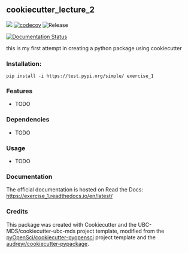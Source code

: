 ## cookiecutter_lecture_2 

![](https://github.com/singh-karanpal/exercise_1/workflows/build/badge.svg) [![codecov](https://codecov.io/gh/singh-karanpal/exercise_1/branch/master/graph/badge.svg)](https://codecov.io/gh/singh-karanpal/exercise_1) ![Release](https://github.com/singh-karanpal/exercise_1/workflows/Release/badge.svg)

[![Documentation Status](https://readthedocs.org/projects/exercise_1/badge/?version=latest)](https://exercise_1.readthedocs.io/en/latest/?badge=latest)

this is my first attempt in creating a python package using cookiecutter

### Installation:

```
pip install -i https://test.pypi.org/simple/ exercise_1
```

### Features
- TODO

### Dependencies

- TODO

### Usage

- TODO

### Documentation
The official documentation is hosted on Read the Docs: <https://exercise_1.readthedocs.io/en/latest/>

### Credits
This package was created with Cookiecutter and the UBC-MDS/cookiecutter-ubc-mds project template, modified from the [pyOpenSci/cookiecutter-pyopensci](https://github.com/pyOpenSci/cookiecutter-pyopensci) project template and the [audreyr/cookiecutter-pypackage](https://github.com/audreyr/cookiecutter-pypackage).
